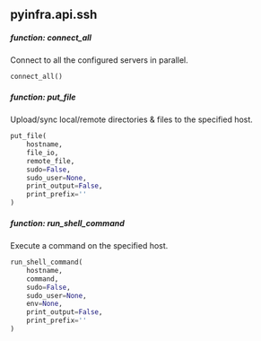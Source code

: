 ## pyinfra.api.ssh


##### function: connect_all

Connect to all the configured servers in parallel.

```py
connect_all()
```


##### function: put_file

Upload/sync local/remote directories & files to the specified host.

```py
put_file(
    hostname,
    file_io,
    remote_file,
    sudo=False,
    sudo_user=None,
    print_output=False,
    print_prefix=''
)
```


##### function: run_shell_command

Execute a command on the specified host.

```py
run_shell_command(
    hostname,
    command,
    sudo=False,
    sudo_user=None,
    env=None,
    print_output=False,
    print_prefix=''
)
```

